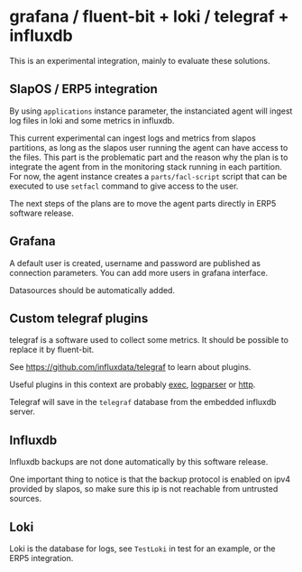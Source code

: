 # grafana / fluent-bit + loki / telegraf + influxdb

This is an experimental integration, mainly to evaluate these solutions.

## SlapOS / ERP5 integration

By using `applications` instance parameter, the instanciated agent will ingest log
files in loki and some metrics in influxdb.

This current experimental can ingest logs and metrics from slapos partitions, as long
as the slapos user running the agent can have access to the files. This part is the
problematic part and the reason why the plan is to integrate the agent from in the
monitoring stack running in each partition. For now, the agent instance creates a
`parts/facl-script` script that can be executed to use `setfacl` command to give access
to the user.

The next steps of the plans are to move the agent parts directly in ERP5 software
release.

## Grafana

A default user is created, username and password are published as connection
parameters. You can add more users in grafana interface.

Datasources should be automatically added.


## Custom telegraf plugins

telegraf is a software used to collect some metrics. It should be possible to replace
it by fluent-bit.

See https://github.com/influxdata/telegraf to learn about plugins.

Useful plugins in this context are probably
[exec](https://github.com/influxdata/telegraf/tree/v1.17.3/plugins/inputs/exec),
[logparser](https://github.com/influxdata/telegraf/tree/v1.17.3/plugins/inputs/logparser)
or
[http](https://github.com/influxdata/telegraf/tree/v1.17.3/plugins/inputs/http).

Telegraf will save in the `telegraf` database from the embedded influxdb server.


## Influxdb

Influxdb backups are not done automatically by this software release.

One important thing to notice is that the backup protocol is enabled on ipv4
provided by slapos, so make sure this ip is not reachable from untrusted
sources.

## Loki

Loki is the database for logs, see `TestLoki` in test for an example, or the
ERP5 integration.
